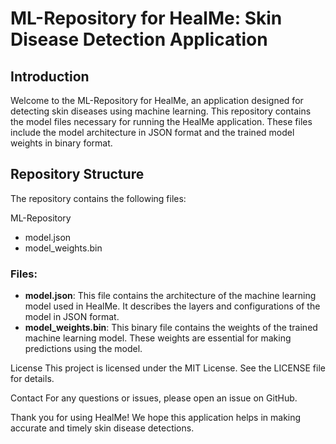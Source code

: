 # ML-Repository for HealMe: Skin Disease Detection Application

## Introduction
Welcome to the ML-Repository for HealMe, an application designed for detecting skin diseases using machine learning. This repository contains the model files necessary for running the HealMe application. These files include the model architecture in JSON format and the trained model weights in binary format.

## Repository Structure
The repository contains the following files:

ML-Repository
- model.json
- model_weights.bin

### Files:
- **model.json**: This file contains the architecture of the machine learning model used in HealMe. It describes the layers and configurations of the model in JSON format.
- **model_weights.bin**: This binary file contains the weights of the trained machine learning model. These weights are essential for making predictions using the model.

License
This project is licensed under the MIT License. See the LICENSE file for details.

Contact
For any questions or issues, please open an issue on GitHub.

Thank you for using HealMe! We hope this application helps in making accurate and timely skin disease detections.

